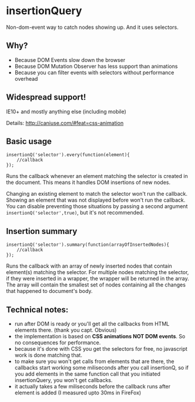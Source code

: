 insertionQuery
==============

Non-dom-event way to catch nodes showing up. And it uses selectors.


## Why?

- Because DOM Events slow down the browser
- Because DOM Mutation Observer has less support than animations
- Because you can filter events with selectors without performance overhead

## Widespread support!

IE10+ and mostly anything else (including mobile)

Details: http://caniuse.com/#feat=css-animation

## Basic usage

	insertionQ('selector').every(function(element){
		//callback
	});

Runs the callback whenever an element matching the selector is created in the document. This means it handles DOM insertions of new nodes. 

Changing an existing element to match the selector won't run the callback. Showing an element that was not displayed before won't run the callback. You can disable preventing those situations by passing a second argument `insertionQ('selector',true)`, but it's not recommended.

## Insertion summary

    insertionQ('selector').summary(function(arrayOfInsertedNodes){
		//callback
	});

Runs the callback with an array of newly inserted nodes that contain element(s) matching the selector. For multiple nodes matching the selector, if they were inserted in a wrapper, the wrapper will be returned in the array. The array will contain the smallest set of nodes containing all the changes that happened to document's body.

## Technical notes:

 - run after DOM is ready or you'll get all the callbacks from HTML elements there. (thank you capt. Obvious)
 - the implementation is based on **CSS animations NOT DOM events**. So no consequences for performance.
 - because it's done with CSS you get the selectors for free, no javascript work is done matching that.
 - to make sure you won't get calls from elements that are there, the callbacks start working some miliseconds after you call insertionQ, so if you add elements in the same function call that you initiated insertionQuery, you won't get callbacks. 
 - it actually takes a few miliseconds before the callback runs after element is added (I measured upto 30ms in FireFox)
